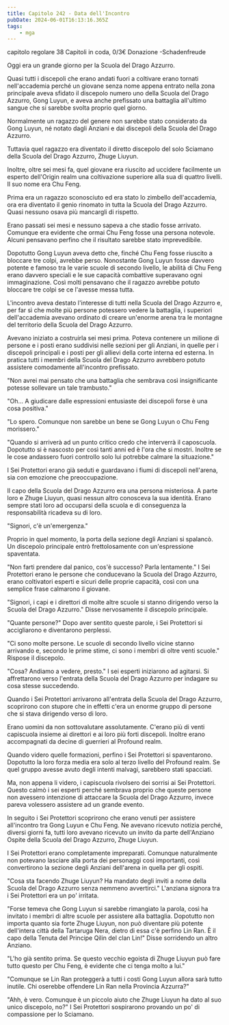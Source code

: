 ```yaml
---
title: Capitolo 242 - Data dell'Incontro
pubDate: 2024-06-01T16:13:16.365Z
tags:
    - mga
---
```

                
capitolo regolare
38 Capitoli in coda, 0/3€ Donazione
-Schadenfreude


Oggi era un grande giorno per la Scuola del Drago Azzurro.


Quasi tutti i discepoli che erano andati fuori a coltivare erano tornati nell'accademia perché un giovane senza nome appena entrato nella zona principale aveva sfidato il discepolo numero uno della Scuola del Drago Azzurro, Gong Luyun, e aveva anche prefissato una battaglia all'ultimo sangue che si sarebbe svolta proprio quel giorno.


Normalmente un ragazzo del genere non sarebbe stato considerato da Gong Luyun, né notato dagli Anziani e dai discepoli della Scuola del Drago Azzurro.


Tuttavia quel ragazzo era diventato il diretto discepolo del solo Sciamano della Scuola del Drago Azzurro, Zhuge Liuyun.


Inoltre, oltre sei mesi fa, quel giovane era riuscito ad uccidere facilmente un esperto dell'Origin realm una coltivazione superiore alla sua di quattro livelli. Il suo nome era Chu Feng.


Prima era un ragazzo sconosciuto ed era stato lo zimbello dell'accademia, ora era diventato il genio rinomato in tutta la Scuola del Drago Azzurro. Quasi nessuno osava più mancargli di rispetto.


Erano passati sei mesi e nessuno sapeva a che stadio fosse arrivato. Comunque era evidente che ormai Chu Feng fosse una persona notevole. Alcuni pensavano perfino che il risultato sarebbe stato imprevedibile.


Dopotutto Gong Luyun aveva detto che, finché Chu Feng fosse riuscito a bloccare tre colpi, avrebbe perso. Nonostante Gong Luyun fosse davvero potente e famoso tra le varie scuole di secondo livello, le abilità di Chu Feng erano davvero speciali e le sue capacità combattive superavano ogni immaginazione. Così molti pensavano che il ragazzo avrebbe potuto bloccare tre colpi se ce l'avesse messa tutta.


L'incontro aveva destato l'interesse di tutti nella Scuola del Drago Azzurro e, per far sì che molte più persone potessero vedere la battaglia, i superiori dell'accademia avevano ordinato di creare un'enorme arena tra le montagne del territorio della Scuola del Drago Azzurro.


Avevano iniziato a costruirla sei mesi prima. Poteva contenere un milione di persone e i posti erano suddivisi nelle sezioni per gli Anziani, in quelle per i discepoli principali e i posti per gli allievi della corte interna ed esterna. In pratica tutti i membri della Scuola del Drago Azzurro avrebbero potuto assistere comodamente all'incontro prefissato.


"Non avrei mai pensato che una battaglia che sembrava così insignificante potesse sollevare un tale trambusto."


"Oh... A giudicare dalle espressioni entusiaste dei discepoli forse è una cosa positiva."


"Lo spero. Comunque non sarebbe un bene se Gong Luyun o Chu Feng morissero."


"Quando si arriverà ad un punto critico credo che interverrà il caposcuola. Dopotutto si è nascosto per così tanti anni ed è l'ora che si mostri. Inoltre se le cose andassero fuori controllo solo lui potrebbe calmare la situazione."


I Sei Protettori erano già seduti e guardavano i fiumi di discepoli nell'arena, sia con emozione che preoccupazione.


Il capo della Scuola del Drago Azzurro era una persona misteriosa. A parte loro e Zhuge Liuyun, quasi nessun altro conosceva la sua identità. Erano sempre stati loro ad occuparsi della scuola e di conseguenza la responsabilità ricadeva su di loro.


"Signori, c'è un'emergenza."


Proprio in quel momento, la porta della sezione degli Anziani si spalancò. Un discepolo principale entrò frettolosamente con un'espressione spaventata.


"Non farti prendere dal panico, cos'è successo? Parla lentamente." I Sei Protettori erano le persone che conducevano la Scuola del Drago Azzurro, erano coltivatori esperti e sicuri delle proprie capacità, così con una semplice frase calmarono il giovane.


"Signori, i capi e i direttori di molte altre scuole si stanno dirigendo verso la Scuola del Drago Azzurro." Disse nervosamente il discepolo principale.


"Quante persone?" Dopo aver sentito queste parole, i Sei Protettori si accigliarono e diventarono perplessi.


"Ci sono molte persone. Le scuole di secondo livello vicine stanno arrivando e, secondo le prime stime, ci sono i membri di oltre venti scuole." Rispose il discepolo.


"Cosa? Andiamo a vedere, presto." I sei esperti iniziarono ad agitarsi. Si affrettarono verso l'entrata della Scuola del Drago Azzurro per indagare su cosa stesse succedendo.


Quando i Sei Protettori arrivarono all'entrata della Scuola del Drago Azzurro, scoprirono con stupore che in effetti c'era un enorme gruppo di persone che si stava dirigendo verso di loro.


Erano uomini da non sottovalutare assolutamente. C'erano più di venti capiscuola insieme ai direttori e ai loro più forti discepoli. Inoltre erano accompagnati da decine di guerrieri al Profound realm.


Quando videro quelle formazioni, perfino i Sei Protettori si spaventarono. Dopotutto la loro forza media era solo al terzo livello del Profound realm. Se quel gruppo avesse avuto degli intenti malvagi, sarebbero stati spacciati.


Ma, non appena li videro, i capiscuola rivolsero dei sorrisi ai Sei Protettori. Questo calmò i sei esperti perché sembrava proprio che queste persone non avessero intenzione di attaccare la Scuola del Drago Azzurro, invece pareva volessero assistere ad un grande evento.


In seguito i Sei Protettori scoprirono che erano venuti per assistere all'incontro tra Gong Luyun e Chu Feng. Ne avevano ricevuto notizia perché, diversi giorni fa, tutti loro avevano ricevuto un invito da parte dell'Anziano Ospite della Scuola del Drago Azzurro, Zhuge Liuyun.


I Sei Protettori erano completamente impreparati. Comunque naturalmente non potevano lasciare alla porta dei personaggi così importanti, così convertirono la sezione degli Anziani dell'arena in quella per gli ospiti.


"Cosa sta facendo Zhuge Liuyun? Ha mandato degli inviti a nome della Scuola del Drago Azzurro senza nemmeno avvertirci." L'anziana signora tra i Sei Protettori era un po' irritata.


"Forse temeva che Gong Luyun si sarebbe rimangiato la parola, così ha invitato i membri di altre scuole per assistere alla battaglia. Dopotutto non importa quanto sia forte Zhuge Liuyun, non può diventare più potente dell'intera città della Tartaruga Nera, dietro di essa c'è perfino Lin Ran. È il capo della Tenuta del Principe Qilin del clan Lin!" Disse sorridendo un altro Anziano.


"L'ho già sentito prima. Se questo vecchio egoista di Zhuge Liuyun può fare tutto questo per Chu Feng, è evidente che ci tenga molto a lui."


"Comunque se Lin Ran proteggerà a tutti i costi Gong Luyun allora sarà tutto inutile. Chi oserebbe offendere Lin Ran nella Provincia Azzurra?"


"Ahh, è vero. Comunque è un piccolo aiuto che Zhuge Liuyun ha dato al suo unico discepolo, no?" I Sei Protettori sospirarono provando un po' di compassione per lo Sciamano.



